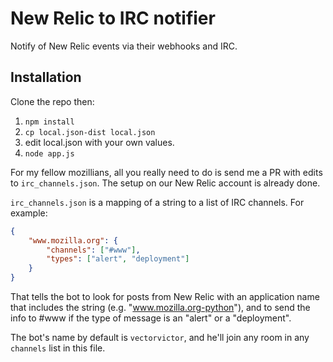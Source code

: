 # New Relic to IRC notifier

Notify of New Relic events via their webhooks and IRC.

## Installation

Clone the repo then:

1. `npm install`
2. `cp local.json-dist local.json`
3. edit local.json with your own values.
4. `node app.js`

For my fellow mozillians, all you really need to do is send me a PR with edits
to `irc_channels.json`. The setup on our New Relic account is already done.

`irc_channels.json` is a mapping of a string to a list of IRC channels. For example:

```json
{
    "www.mozilla.org": {
        "channels": ["#www"],
        "types": ["alert", "deployment"]
    }
}
```

That tells the bot to look for posts from New Relic with an application name that
includes the string (e.g. "www.mozilla.org-python"), and to send the info to #www
if the type of message is an "alert" or a "deployment".

The bot's name by default is `vectorvictor`, and he'll join any room in any
`channels` list in this file.
